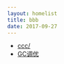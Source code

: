 ```yaml
---
layout: homelist
title: bbb
date: 2017-09-27
---
```


* [ccc/](/home/hotspot/gc/aaa/bbb/ccc/?虚拟机,垃圾回收,aaa,bbb,ccc)
* [GC调优](/home/hotspot/gc/aaa/bbb/gc-tuning.html?虚拟机,垃圾回收,aaa,bbb)
